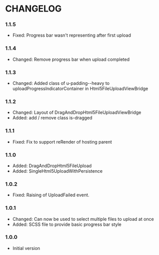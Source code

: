 # CHANGELOG

### 1.1.5

* Fixed:    Progress bar wasn't representing after first upload

### 1.1.4

* Changed:  Remove progress bar when upload completed

### 1.1.3

* Changed:  Added class of u-padding--heavy to uploadProgressIndicatorContainer in Html5FileUploadViewBridge        

### 1.1.2

* Changed:  Layout of DragAndDropHtml5FileUploadViewBridge 
* Added:    add / remove class is-dragged

### 1.1.1

* Fixed:   Fix to support reRender of hosting parent

### 1.1.0

* Added:   DragAndDropHtml5FileUpload
* Added:   SingleHtml5UploadWithPersistence

### 1.0.2

* Fixed:   Raising of UploadFailed event.

### 1.0.1

* Changed: Can now be used to select multiple files to upload at once
* Added:   SCSS file to provide basic progress bar style

### 1.0.0

* Initial version
